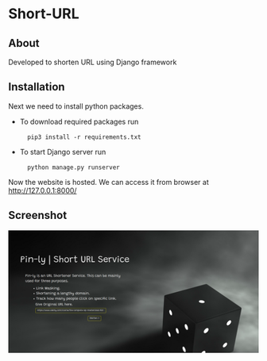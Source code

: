 # Short-URL
## About
Developed to shorten URL using Django framework

## Installation
 Next we need to install python packages.

* To download required packages run

		pip3 install -r requirements.txt

* To start Django server run

		python manage.py runserver 
 
 Now the website is hosted. We can access it from browser at http://127.0.0.1:8000/

## Screenshot
![Screenshot](https://github.com/karthik-hash/Short-URL/blob/main/Home.png?raw=true)
